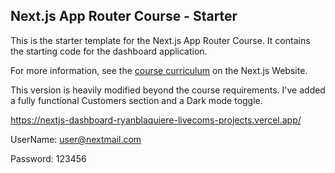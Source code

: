 ## Next.js App Router Course - Starter

This is the starter template for the Next.js App Router Course. It contains the starting code for the dashboard application.

For more information, see the [course curriculum](https://nextjs.org/learn) on the Next.js Website.

This version is heavily modified beyond the course requirements. I've added a fully functional Customers section and a Dark mode toggle.


https://nextjs-dashboard-ryanblaquiere-livecoms-projects.vercel.app/

UserName: user@nextmail.com

Password: 123456